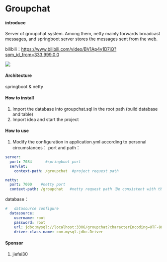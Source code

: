 # Groupchat

#### introduce
Server of groupchat system. Among them, netty mainly forwards broadcast messages, and springboot server stores the messages sent from the web.

bilibili：https://www.bilibili.com/video/BV1Ap4y1D7iQ?spm_id_from=333.999.0.0

![](https://file.makeyourchoice.cn/img/github/groupchat.jpg)

#### Architecture
springboot & netty


#### How to install

1.  Import the database into groupchat.sql in the root path (build database and table)
2.  Import idea and start the project

#### How to use

1.  Modify the configuration in application.yml according to personal circumstances：
port and path：
```yml
server:
  port: 7084      #springboot port
  servlet:
    context-path: /groupchat  #project request path

netty:
  port: 7000    #netty port
  context-path: /groupchat   #netty request path（Be consistent with the web）
```
database：
```yml
#   datasource configure
  datasource:
    username: root
    password: root
    url: jdbc:mysql://localhost:3306/groupchat?characterEncoding=UTF-8&useSSL=false
    driver-class-name: com.mysql.jdbc.Driver
```

#### Sponsor

1.  jiefei30


